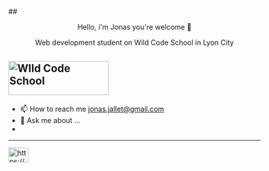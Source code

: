 ##<p align="center">Hello, i'm Jonas you're welcome 👋</p>
<p align="center">Web development student on Wild Code School in Lyon City</p>
  
<a href="https://www.wildcodeschool.com/"><img src="https://www.wildcodeschool.com/static/imgs/logo.png" width="200" height="68" align="center" alt="WIld Code School"></a>
----
* 📫 How to reach me jonas.jallet@gmail.com
* 💬 Ask me about ...
*
----
<p align="left">
<a href="https://www.linkedin.com/in/jonas-jallet-88a560184/" target="blank"><img align="center" src="https://raw.githubusercontent.com/rahuldkjain/github-profile-readme-generator/master/src/images/icons/Social/linked-in-alt.svg" alt="https://www.linkedin.com/in/jonas-jallet-88a560184/" height="30" width="40" /></a>
</p>

